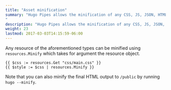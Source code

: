 ```yaml
---
title: "Asset minification"
summary: "Hugo Pipes allows the minification of any CSS, JS, JSON, HTML, SVG or XML resource.
"
description: "Hugo Pipes allows the minification of any CSS, JS, JSON, HTML, SVG or XML resource."
weight: 23
lastmod: 2017-03-03T14:15:59-06:00
---
```


Any resource of the aforementioned types can be minified using `resources.Minify` which takes for argument the resource object.


```
{{ $css := resources.Get "css/main.css" }}
{{ $style := $css | resources.Minify }}
```

Note that you can also minify the final HTML output to `/public` by running `hugo --minify`.